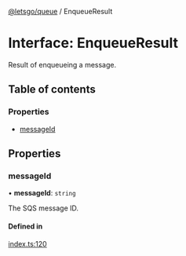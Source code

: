 [@letsgo/queue](../README.md) / EnqueueResult

# Interface: EnqueueResult

Result of enqueueing a message.

## Table of contents

### Properties

- [messageId](EnqueueResult.md#messageid)

## Properties

### messageId

• **messageId**: `string`

The SQS message ID.

#### Defined in

[index.ts:120](https://github.com/tjanczuk/letsgo/blob/c32fd97/packages/queue/src/index.ts#L120)
